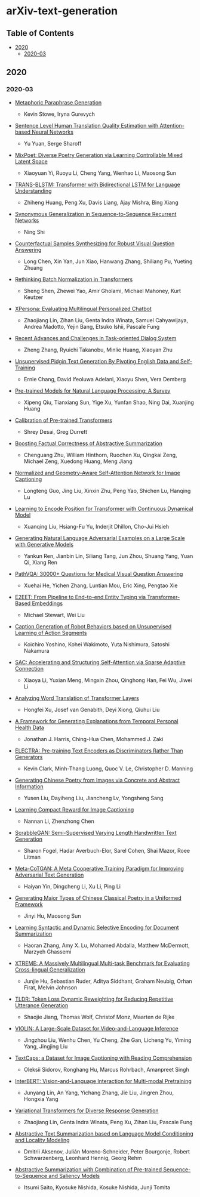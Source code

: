 # arXiv-text-generation

## Table of Contents
- [2020](#2020)
  - [2020-03](#2020-03)

## 2020
### 2020-03
* [Metaphoric Paraphrase Generation](https://arxiv.org/abs/2002.12854)
  * Kevin Stowe, Iryna Gurevych
  
* [Sentence Level Human Translation Quality Estimation with Attention-based Neural Networks](https://arxiv.org/abs/2003.06381)
  * Yu Yuan, Serge Sharoff
  
* [MixPoet: Diverse Poetry Generation via Learning Controllable Mixed Latent Space](https://arxiv.org/abs/2003.06094)
  * Xiaoyuan Yi, Ruoyu Li, Cheng Yang, Wenhao Li, Maosong Sun
  
* [TRANS-BLSTM: Transformer with Bidirectional LSTM for Language Understanding](https://arxiv.org/abs/2003.07000)
  * Zhiheng Huang, Peng Xu, Davis Liang, Ajay Mishra, Bing Xiang
  
* [Synonymous Generalization in Sequence-to-Sequence Recurrent Networks](https://arxiv.org/abs/2003.06658)
  * Ning Shi
  
* [Counterfactual Samples Synthesizing for Robust Visual Question Answering](https://arxiv.org/abs/2003.06576)
  * Long Chen, Xin Yan, Jun Xiao, Hanwang Zhang, Shiliang Pu, Yueting Zhuang
  
* [Rethinking Batch Normalization in Transformers](https://arxiv.org/abs/2003.07845)
  * Sheng Shen, Zhewei Yao, Amir Gholami, Michael Mahoney, Kurt Keutzer
  
* [XPersona: Evaluating Multilingual Personalized Chatbot](https://arxiv.org/abs/2003.07490)
  * Zhaojiang Lin, Zihan Liu, Genta Indra Winata, Samuel Cahyawijaya, Andrea Madotto, Yejin Bang, Etsuko Ishii, Pascale Fung
  
* [Recent Advances and Challenges in Task-oriented Dialog System](https://arxiv.org/abs/2003.07568)
  * Zheng Zhang, Ryuichi Takanobu, Minlie Huang, Xiaoyan Zhu
  
* [Unsupervised Pidgin Text Generation By Pivoting English Data and Self-Training](https://arxiv.org/abs/2003.08272)
  * Ernie Chang, David Ifeoluwa Adelani, Xiaoyu Shen, Vera Demberg
  
* [Pre-trained Models for Natural Language Processing: A Survey](https://arxiv.org/abs/2003.08271)
  * Xipeng Qiu, Tianxiang Sun, Yige Xu, Yunfan Shao, Ning Dai, Xuanjing Huang
  
* [Calibration of Pre-trained Transformers](https://arxiv.org/abs/2003.07892)
  * Shrey Desai, Greg Durrett
  
* [Boosting Factual Correctness of Abstractive Summarization](https://arxiv.org/abs/2003.08612)
  * Chenguang Zhu, William Hinthorn, Ruochen Xu, Qingkai Zeng, Michael Zeng, Xuedong Huang, Meng Jiang
  
* [Normalized and Geometry-Aware Self-Attention Network for Image Captioning](https://arxiv.org/abs/2003.08897)
  * Longteng Guo, Jing Liu, Xinxin Zhu, Peng Yao, Shichen Lu, Hanqing Lu
  
* [Learning to Encode Position for Transformer with Continuous Dynamical Model](https://arxiv.org/abs/2003.09229)
  * Xuanqing Liu, Hsiang-Fu Yu, Inderjit Dhillon, Cho-Jui Hsieh
  
* [Generating Natural Language Adversarial Examples on a Large Scale with Generative Models](https://arxiv.org/abs/2003.10388)
  * Yankun Ren, Jianbin Lin, Siliang Tang, Jun Zhou, Shuang Yang, Yuan Qi, Xiang Ren
  
* [PathVQA: 30000+ Questions for Medical Visual Question Answering](https://arxiv.org/abs/2003.10286)
  * Xuehai He, Yichen Zhang, Luntian Mou, Eric Xing, Pengtao Xie
  
* [E2EET: From Pipeline to End-to-end Entity Typing via Transformer-Based Embeddings](https://arxiv.org/abs/2003.10097)
  * Michael Stewart, Wei Liu
  
* [Caption Generation of Robot Behaviors based on Unsupervised Learning of Action Segments](https://arxiv.org/abs/2003.10066)
  * Koichiro Yoshino, Kohei Wakimoto, Yuta Nishimura, Satoshi Nakamura
  
* [SAC: Accelerating and Structuring Self-Attention via Sparse Adaptive Connection](https://arxiv.org/abs/2003.09586)
  * Xiaoya Li, Yuxian Meng, Mingxin Zhou, Qinghong Han, Fei Wu, Jiwei Li
  
* [Analyzing Word Translation of Transformer Layers](https://arxiv.org/abs/2003.09833)
  * Hongfei Xu, Josef van Genabith, Deyi Xiong, Qiuhui Liu
  
* [A Framework for Generating Explanations from Temporal Personal Health Data](https://arxiv.org/abs/2003.09530)
  * Jonathan J. Harris, Ching-Hua Chen, Mohammed J. Zaki
  
* [ELECTRA: Pre-training Text Encoders as Discriminators Rather Than Generators](https://arxiv.org/abs/2003.10555)
  * Kevin Clark, Minh-Thang Luong, Quoc V. Le, Christopher D. Manning
  
* [Generating Chinese Poetry from Images via Concrete and Abstract Information](https://arxiv.org/abs/2003.10773)
  * Yusen Liu, Dayiheng Liu, Jiancheng Lv, Yongsheng Sang
  
* [Learning Compact Reward for Image Captioning](https://arxiv.org/abs/2003.10925)
  * Nannan Li, Zhenzhong Chen
  
* [ScrabbleGAN: Semi-Supervised Varying Length Handwritten Text Generation](https://arxiv.org/abs/2003.10557)
  * Sharon Fogel, Hadar Averbuch-Elor, Sarel Cohen, Shai Mazor, Roee Litman
  
* [Meta-CoTGAN: A Meta Cooperative Training Paradigm for Improving Adversarial Text Generation](https://arxiv.org/abs/2003.11530)
  * Haiyan Yin, Dingcheng Li, Xu Li, Ping Li
  
* [Generating Major Types of Chinese Classical Poetry in a Uniformed Framework](https://arxiv.org/abs/2003.11528)
  * Jinyi Hu, Maosong Sun
  
* [Learning Syntactic and Dynamic Selective Encoding for Document Summarization](https://arxiv.org/abs/2003.11515)
  * Haoran Zhang, Amy X. Lu, Mohamed Abdalla, Matthew McDermott, Marzyeh Ghassemi
  
* [XTREME: A Massively Multilingual Multi-task Benchmark for Evaluating Cross-lingual Generalization](https://arxiv.org/abs/2003.11080)
  * Junjie Hu, Sebastian Ruder, Aditya Siddhant, Graham Neubig, Orhan Firat, Melvin Johnson
  
* [TLDR: Token Loss Dynamic Reweighting for Reducing Repetitive Utterance Generation](https://arxiv.org/abs/2003.11963)
  * Shaojie Jiang, Thomas Wolf, Christof Monz, Maarten de Rijke
  
* [VIOLIN: A Large-Scale Dataset for Video-and-Language Inference](https://arxiv.org/abs/2003.11618)
  * Jingzhou Liu, Wenhu Chen, Yu Cheng, Zhe Gan, Licheng Yu, Yiming Yang, Jingjing Liu
  
* [TextCaps: a Dataset for Image Captioning with Reading Comprehension](https://arxiv.org/abs/2003.12462)
  * Oleksii Sidorov, Ronghang Hu, Marcus Rohrbach, Amanpreet Singh
  
* [InterBERT: Vision-and-Language Interaction for Multi-modal Pretraining](https://arxiv.org/abs/2003.13198)
  * Junyang Lin, An Yang, Yichang Zhang, Jie Liu, Jingren Zhou, Hongxia Yang
  
* [Variational Transformers for Diverse Response Generation](https://arxiv.org/abs/2003.12738)
  * Zhaojiang Lin, Genta Indra Winata, Peng Xu, Zihan Liu, Pascale Fung
  
* [Abstractive Text Summarization based on Language Model Conditioning and Locality Modeling](https://arxiv.org/abs/2003.13027)
  * Dmitrii Aksenov, Julián Moreno-Schneider, Peter Bourgonje, Robert Schwarzenberg, Leonhard Hennig, Georg Rehm
  
* [Abstractive Summarization with Combination of Pre-trained Sequence-to-Sequence and Saliency Models](https://arxiv.org/abs/2003.13028)
  * Itsumi Saito, Kyosuke Nishida, Kosuke Nishida, Junji Tomita
